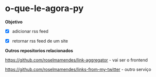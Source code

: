 # o-que-le-agora-py

**Objetivo**

- [x] adicionar rss feed

- [x] retornar rss feed de um site

**Outros repositorios relacionados**

https://github.com/roselmamendes/link-aggregator - vai ser o frontend

https://github.com/roselmamendes/links-from-my-twitter - outro serviço
